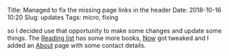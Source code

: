 Title: Managed to fix the missing page links in the header
Date: 2018-10-16 10:20
Slug: updates
Tags: micro, fixing

so I decided use that opportunity to make some changes and update some things. The [Reading list](/reading-list) has some more books, [Now](/now) got tweaked and I added an [About](/about) page with some contact details.
